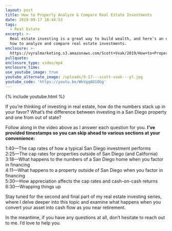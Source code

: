 ```yaml
---
layout: post
title: How to Properly Analyze & Compare Real Estate Investments
date: 2019-09-17 18:44:53
tags:
  - Real Estate
excerpt: >-
  Real estate investing is a great way to build wealth, and here’s an example of
  how to analyze and compare real estate investments.
enclosure: >-
  https://vyralmarketing.s3.amazonaws.com/Scott+Voak/2019/How+to+Properly+Analyze+%26+Compare+Real+Estate+Investments.mp4
pullquote:
enclosure_type: video/mp4
enclosure_time:
use_youtube_image: true
youtube_alternate_image: /uploads/9-17---scott-voak---yt.jpg
youtube_code: 'https://youtu.be/WkVgqAO10Gg'
---
```


{% include youtube.html %}

If you’re thinking of investing in real estate, how do the numbers stack up in your favor? What’s the difference between investing in a San Diego property and one from out of state?

Follow along in the video above as I answer each question for you. **I’ve provided timestamps so you can skip ahead to various sections at your convenience:&nbsp;**

1:40—The cap rates of how a typical San Diego investment performs<br>2:25—The cap rates for properties outside of San Diego (and California)<br>3:18—What happens to the numbers of a San Diego home when you factor in financing&nbsp;<br>4:11—What happens to a property outside of San Diego when you factor in financing<br>5:30—How appreciation affects the cap rates and cash-on-cash returns &nbsp;<br>6:30—Wrapping things up&nbsp;

Stay tuned for the second and final part of my real estate investing series, where I delve deeper into this topic and examine what happens when you convert your asset into cash flow as you near retirement.&nbsp;

In the meantime, if you have any questions at all, don’t hesitate to reach out to me. I’d love to help you.&nbsp;